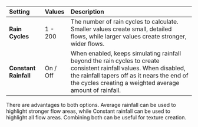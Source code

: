 | Setting               | Values   | Description                                                                                                                                                                    |
| :-------------------- | :------- | :----------------------------------------------------------------------------------------------------------------------------------------------------------------------------- |
| **Rain Cycles**       | 1 - 200  | The number of rain cycles to calculate. Smaller values create small, detailed flows, while larger values create stronger, wider flows.                                         |
| **Constant Rainfall** | On / Off | When enabled, keeps simulating rainfall beyond the rain cycles to create consistent rainfall values. When disabled, the rainfall tapers off as it nears the end of the cycles creating a weighted average amount of rainfall. |

There are advantages to both options. Average rainfall can be used to highlight stronger flow areas, while Constant rainfall can be used to highlight all flow areas. Combining both can be useful for texture creation.